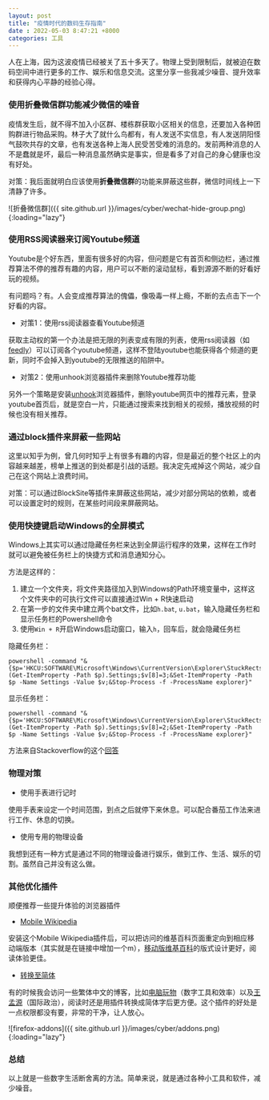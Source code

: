```yaml
---
layout: post
title: "疫情时代的数码生存指南"
date : 2022-05-03 8:47:21 +8000
categories: 工具
---
```


人在上海，因为这波疫情已经被关了五十多天了。物理上受到限制后，就被迫在数码空间中进行更多的工作、娱乐和信息交流。这里分享一些我减少噪音、提升效率和获得内心平静的经验心得。

### 使用折叠微信群功能减少微信的噪音

疫情发生后，就不得不加入小区群、楼栋群获取小区相关的信息，还要加入各种团购群进行物品采购。林子大了就什么鸟都有，有人发送不实信息，有人发送阴阳怪气鼓吹共存的文章，也有发送各种上海人民受苦受难的消息的。发前两种消息的人不是蠢就是坏，最后一种消息虽然确实是事实，但是看多了对自己的身心健康也没有好处。

对策：我后面就明白应该使用**折叠微信群**的功能来屏蔽这些群，微信时间线上一下清静了许多。

![折叠微信群]({{ site.github.url }}/images/cyber/wechat-hide-group.png){:loading="lazy"}

### 使用RSS阅读器来订阅Youtube频道

Youtube是个好东西，里面有很多好的内容，但问题是它有首页和侧边栏，通过推荐算法不停的推荐有趣的内容，用户可以不断的滚动鼠标，看到源源不断的好看好玩的视频。

有问题吗？有。人会变成推荐算法的傀儡，像吸毒一样上瘾，不断的去点击下一个好看的内容。

* 对策1：使用rss阅读器查看Youtube频道

获取主动权的第一个办法是把无限的列表变成有限的列表，使用rss阅读器（如[feedly](https://feedly.com)）可以订阅各个youtube频道，这样不登陆youtube也能获得各个频道的更新，同时不会掉入到youtube的无限推送的陷阱中。

* 对策2：使用unhook浏览器插件来删除Youtube推荐功能

另外一个策略是安装[unhook](https://addons.mozilla.org/zh-CN/firefox/addon/youtube-recommended-videos/)浏览器插件，删除youtube网页中的推荐元素，登录youtube首页后，就是空白一片，只能通过搜索来找到相关的视频，播放视频的时候也没有相关推荐。

### 通过block插件来屏蔽一些网站

这里以知乎为例，曾几何时知乎上有很多有趣的内容，但是最近的整个社区上的内容越来越差，榜单上推送的到处都是引战的话题。我决定先戒掉这个网站，减少自己在这个网站上浪费时间。

对策：可以通过BlockSite等插件来屏蔽这些网站，减少对部分网站的依赖，或者可以设置定时的规则，在某些时间段来屏蔽网站。

### 使用快捷键启动Windows的全屏模式

Windows上其实可以通过隐藏任务栏来达到全屏运行程序的效果，这样在工作时就可以避免被任务栏上的快捷方式和消息通知分心。

方法是这样的：

1. 建立一个文件夹，将文件夹路径加入到Windows的Path环境变量中，这样这个文件夹中的可执行文件可以直接通过Win + R快速启动
2. 在第一步的文件夹中建立两个bat文件，比如`h.bat`, `u.bat`，输入隐藏任务栏和显示任务栏的Powershell命令
3. 使用`Win + R`开启Windows启动窗口，输入`h`，回车后，就会隐藏任务栏

隐藏任务栏：

```
powershell -command "&{$p='HKCU:SOFTWARE\Microsoft\Windows\CurrentVersion\Explorer\StuckRects3';$v=(Get-ItemProperty -Path $p).Settings;$v[8]=3;&Set-ItemProperty -Path $p -Name Settings -Value $v;&Stop-Process -f -ProcessName explorer}"
```

显示任务栏：

```
powershell -command "&{$p='HKCU:SOFTWARE\Microsoft\Windows\CurrentVersion\Explorer\StuckRects3';$v=(Get-ItemProperty -Path $p).Settings;$v[8]=2;&Set-ItemProperty -Path $p -Name Settings -Value $v;&Stop-Process -f -ProcessName explorer}"
```

方法来自Stackoverflow的这个[回答](https://stackoverflow.com/questions/31416438/how-to-auto-hide-the-taskbar-from-the-command-line)

### 物理对策

* 使用手表进行记时

使用手表来设定一个时间范围，到点之后就停下来休息。可以配合番茄工作法来进行工作、休息的切换。

* 使用专用的物理设备

我想到还有一种方式是通过不同的物理设备进行娱乐，做到工作、生活、娱乐的切割。虽然自己并没有这么做。

### 其他优化插件

顺便推荐一些提升体验的浏览器插件

* [Mobile Wikipedia](https://addons.mozilla.org/zh-CN/firefox/addon/mobile-wikipedia-webextension)

安装这个Mobile Wikipedia插件后，可以把访问的维基百科页面重定向到相应移动端版本（其实就是在链接中增加一个m），[移动版维基百科](https://zh.m.wikipedia.org/wiki/%E7%BB%B4%E5%9F%BA%E7%99%BE%E7%A7%91)的版式设计更好，阅读体验更佳。

* [转换至简体](https://addons.mozilla.org/zh-CN/firefox/addon/%E8%BD%AC%E6%8D%A2%E8%87%B3%E7%AE%80%E4%BD%93)

有的时候我会访问一些繁体中文的博客，比如[电脑玩物](https://www.playpcesor.com/)（数字工具和效率）以及[王孟源](https://blog.udn.com/MengyuanWang/article)（国际政治），阅读时还是用插件转换成简体字后更方便。这个插件的好处是一点权限都没有要，非常的干净，让人放心。

![firefox-addons]({{ site.github.url }}/images/cyber/addons.png){:loading="lazy"}

### 总结

以上就是一些数字生活断舍离的方法。简单来说，就是通过各种小工具和软件，减少噪音。




